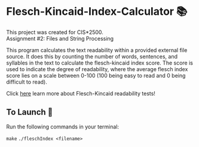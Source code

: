 # Flesch-Kincaid-Index-Calculator 📚

This project was created for CIS*2500.  
Assignment #2: Files and String Processing  

This program calculates the text readability within a provided external file source. It does this by counting the number of words, sentences, and syllables in the text to calculate the flesch-kincaid index score. The score is used to indicate the degree of readability, where the average flesch index score lies on a scale between 0-100 (100 being easy to read and 0 being difficult to read).

Click [here](https://en.wikipedia.org/wiki/Flesch%E2%80%93Kincaid_readability_tests) learn more about Flesch-Kincaid readability tests!

## To Launch 🚀
Run the following commands in your terminal:  

```make```
```./fleschIndex <filename>```  
  
